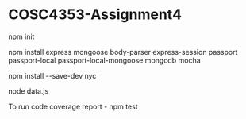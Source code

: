 # COSC4353-Assignment4

npm init

npm install express mongoose body-parser express-session passport passport-local passport-local-mongoose mongodb mocha

npm install --save-dev nyc

node data.js


To run code coverage report -
npm test
